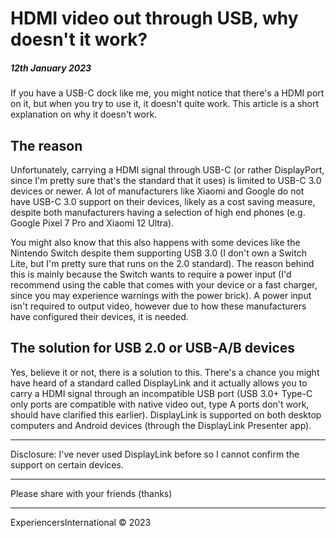 # HDMI video out through USB, why doesn't it work?
##### 12th January 2023

If you have a USB-C dock like me, you might notice that there's a HDMI port on it, but when you try to use it, it doesn't quite work. This article is a short explanation on why it doesn't work.

## The reason

Unfortunately, carrying a HDMI signal through USB-C (or rather DisplayPort, since I'm pretty sure that's the standard that it uses) is limited to USB-C 3.0 devices or newer. A lot of manufacturers like Xiaomi and Google do not have USB-C 3.0 support on their devices, likely as a cost saving measure, despite both manufacturers having a selection of high end phones (e.g. Google Pixel 7 Pro and Xiaomi 12 Ultra).

You might also know that this also happens with some devices like the Nintendo Switch despite them supporting USB 3.0 (I don't own a Switch Lite, but I'm pretty sure that runs on the 2.0 standard). The reason behind this is mainly because the Switch wants to require a power input (I'd recommend using the cable that comes with your device or a fast charger, since you may experience warnings with the power brick). A power input isn't required to output video, however due to how these manufacturers have configured their devices, it is needed.

## The solution for USB 2.0 or USB-A/B devices 

Yes, believe it or not, there is a solution to this. There's a chance you might have heard of a standard called DisplayLink and it actually allows you to carry a HDMI signal through an incompatible USB port (USB 3.0+ Type-C only ports are compatible with native video out, type A ports don't work, should have clarified this earlier). DisplayLink is supported on both desktop computers and Android devices (through the DisplayLink Presenter app).

---

Disclosure: I've never used DisplayLink before so I cannot confirm the support on certain devices.

---

Please share with your friends (thanks)

---
ExperiencersInternational © 2023

